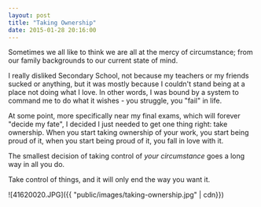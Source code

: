 ```yaml
---
layout: post
title: "Taking Ownership"
date: 2015-01-28 20:16:00
---
```


Sometimes we all like to think we are all at the mercy of circumstance; from our family backgrounds to our current state of mind.

I really disliked Secondary School, not because my teachers or my friends sucked or anything, but it was mostly because I couldn't stand being at a place not doing what I love. In other words, I was bound by a system to command me to do what it wishes - you struggle, you "fail" in life.

At some point, more specifically near my final exams, which will forever "decide my fate", I decided I just needed to get one thing right: take ownership. When you start taking ownership of your work, you start being proud of it, when you start being proud of it, you fall in love with it.

The smallest decision of taking control of *your circumstance* goes a long way in all you do.

Take control of things, and it will only end the way you want it.

![41620020.JPG]({{ "public/images/taking-ownership.jpg" | cdn}})
